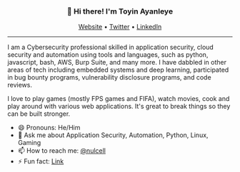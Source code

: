 <h3 align="center">👋 Hi there! I'm Toyin Ayanleye</h3>
<p align="center">
  <a href="https://nulcell.github.io/">Website</a> •
  <a href="https://twitter.com/nulcell">Twitter</a> •
  <a href="https://linkedin.com/in/toyin-ayanleye">LinkedIn</a>
</p>

---

I am a Cybersecurity professional skilled in application security, cloud security and automation using tools and languages, such as python, javascript, bash, AWS, Burp Suite, and many more. I have dabbled in other areas of tech including embedded systems and deep learning, participated in bug bounty programs, vulnerability disclosure programs, and code reviews.

I love to play games (mostly FPS games and FIFA), watch movies, cook and play around with various web applications. It's great to break things so they can be built stronger.


- 😄 Pronouns: He/Him
- 💬 Ask me about Application Security, Automation, Python, Linux, Gaming
- 📫 How to reach me: [@nulcell](https://twitter.com/nulcell)
- ⚡ Fun fact: [Link](https://bit.ly/nullcell-fun-fact)

<!--
**NullCell8822/NullCell8822** is a ✨ _special_ ✨ repository because its `README.md` (this file) appears on your GitHub profile.

Here are some ideas to get you started:

- 🔭 I’m currently working on ...
- 🌱 I’m currently learning ...
- 👯 I’m looking to collaborate on ...
- 🤔 I’m looking for help with ...
- 💬 Ask me about ...
- 📫 How to reach me: ...
- 😄 Pronouns: ...
- ⚡ Fun fact: ...
-->
